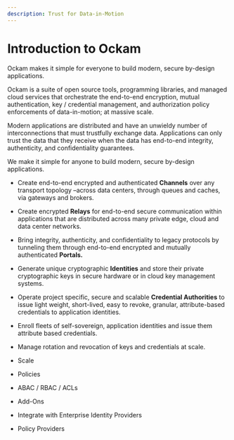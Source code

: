 ```yaml
---
description: Trust for Data-in-Motion
---
```


# Introduction to Ockam

Ockam makes it simple for everyone to build modern, secure by-design applications.

Ockam is a suite of open source tools, programming libraries, and managed cloud services that orchestrate the end-to-end encryption, mutual authentication, key / credential management, and authorization policy enforcements of data-in-motion; at massive scale.

Modern applications are distributed and have an unwieldy number of interconnections that must trustfully exchange data. Applications can only trust the data that they receive when the data has end-to-end integrity, authenticity, and confidentiality guarantees.

We make it simple for anyone to build modern, secure by-design applications.





* Create end-to-end encrypted and authenticated **Channels** over any transport topology –across data centers, through queues and caches, via gateways and brokers.
* Create encrypted **Relays** for end-to-end secure communication within applications that are distributed across many private edge, cloud and data center networks.
* Bring integrity, authenticity, and confidentiality to legacy protocols by tunneling them through end-to-end encrypted and mutually authenticated **Portals.**
* Generate unique cryptographic **Identities** and store their private cryptographic keys in secure hardware or in cloud key management systems.
* Operate project specific, secure and scalable **Credential Authorities** to issue light weight, short-lived, easy to revoke, granular, attribute-based credentials to application identities.
* Enroll fleets of self-sovereign, application identities and issue them attribute based credentials.
* Manage rotation and revocation of keys and credentials at scale.



* Scale
* Policies
* ABAC / RBAC / ACLs
* Add-Ons
* Integrate with Enterprise Identity Providers
* Policy Providers

<mark style="background-color:yellow;"></mark>
